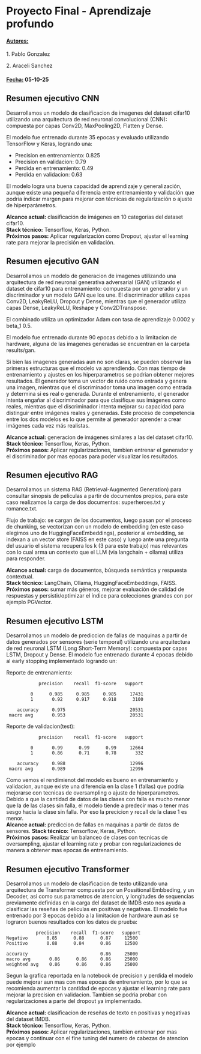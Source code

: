 <h1>Proyecto Final - Aprendizaje profundo</h1>  

<h4><u>Autores:</u></h4> 

   <p>1. Pablo Gonzalez </p> 
    <p>2. Araceli Sanchez</p>

<h4><u>Fecha:</u> 05-10-25</h4>  

<h2>Resumen ejecutivo CNN</h2>  

<p>Desarrollamos un modelo de clasificacion de imagenes del dataset cifar10 utilizando una arquitectura de red neuronal convolucional (CNN): compuesta por capas Conv2D, MaxPooling2D, Flatten y Dense.  

El modelo fue entrenado durante 35 epocas y evaluado utilizando TensorFlow y Keras, logrando una:  
- Precision en entrenamiento: 0.825  
- Precision en validacion: 0.79  
- Perdida en entrenamiento: 0.49  
- Perdida en validacion: 0.63  

El modelo logra una buena capacidad de aprendizaje y generalización, aunque existe una pequeña diferencia entre entrenamiento y validación que podría indicar margen para mejorar con técnicas de regularización o ajuste de hiperparámetros.  

**Alcance actual:** clasificación de imágenes en 10 categorías del dataset cifar10.  
**Stack técnico:** Tensorflow, Keras, Python.    
**Próximos pasos:** Aplicar regularización como Dropout, ajustar el learning rate para mejorar la precisión en validación.</p>  

<h2>Resumen ejecutivo GAN</h2>  

<p>Desarrollamos un modelo de generacion de imagenes utilizando una arquitectura de red neuronal generativa adversarial (GAN) utilizando el dataset de cifar10 para entrenamiento: compuesta por un generador y un discriminador y un modelo GAN que los une.  
El discriminador utiliza capas Conv2D, LeakyReLU, Dropout y Dense, mientras que el generador utiliza capas Dense, LeakyReLU, Reshape y Conv2DTranspose.

El combinado utiliza un optimizador Adam con tasa de aprendizaje 0.0002 y beta_1 0.5.  


El modelo fue entrenado durante 90 epocas debido a la limitacion de hardware, alguna de las imagenes generadas se encuentran en la carpeta results/gan.    

Si bien las imagenes generadas aun no son claras, se pueden observar las primeras estructuras que el modelo va aprendiendo. Con mas tiempo de entrenamiento y ajustes en los hiperparametros se podrian obtener mejores resultados. El generador toma un vector de ruido como entrada y genera una imagen, mientras que el discriminador toma una imagen como entrada y determina si es real o generada. Durante el entrenamiento, el generador intenta engañar al discriminador para que clasifique sus imágenes como reales, mientras que el discriminador intenta mejorar su capacidad para distinguir entre imágenes reales y generadas. Este proceso de competencia entre los dos modelos es lo que permite al generador aprender a crear imágenes cada vez más realistas.  

**Alcance actual:** generacion de imágenes similares a las del dataset cifar10.  
**Stack técnico:** Tensorflow, Keras, Python.    
**Próximos pasos:** Aplicar regularizaciones, tambien entrenar el generador y el discriminador por mas epocas para poder visualizar los resultados.</p> 

<h2>Resumen ejecutivo RAG</h2>  

<p>Desarrollamos un sistema RAG (Retrieval-Augmented Generation) para consultar sinopsis de películas a partir de documentos propios, para este caso realizamos la carga de dos documentos: superheroes.txt y romance.txt.

Flujo de trabajo: se cargan de los documentos, luego pasan por el proceso de chunking, se vectorizan con un modelo de embedding (en este caso elegimos uno de HuggingFaceEmbeddings), posterior al embedding, se indexan a un vector store (FAISS en este caso) y luego ante una pregunta del usuario el sistema recupera los k (3 para este trabajo) mas relevantes con lo cual arma un contexto que el LLM (via langchain + ollama) utiliza para responder.

**Alcance actual:** carga de documentos, búsqueda semántica y respuesta contextual.  
**Stack técnico:** LangChain, Ollama, HuggingFaceEmbeddings, FAISS.  
**Próximos pasos:** sumar más géneros, mejorar evaluación de calidad de respuestas y persistir/optimizar el índice para colecciones grandes con por ejemplo PGVector.</p>

<h2>Resumen ejecutivo LSTM</h2>  

<p>Desarrollamos un modelo de prediccion de fallas de maquinas a partir de datos generados por sensores (serie temporal) utilizando una arquitectura de red neuronal LSTM (Long Short-Term Memory): compuesta por capas LSTM, Dropout y Dense.  
El modelo fue entrenado durante 4 epocas debido al early stopping implementado logrando un:

Reporte de entrenamiento:

                precision    recall  f1-score   support

             0      0.985     0.985     0.985     17431
             1       0.92     0.917     0.918      3100
    
        accuracy     0.975                        20531
     macro avg       0.953                        20531  

Reporte de validacion(test):

                precision    recall  f1-score   support

             0       0.99      0.99      0.99     12664
             1       0.86      0.71      0.78       332
    
        accuracy     0.988                        12996
     macro avg       0.989                        12996


Como vemos el rendimienot del modelo es bueno en entrenamiento y validacion, aunque existe una diferencia en la clase 1 (fallas) que podria mejorarse con tecnicas de oversampling o ajuste de hiperparametros.  
Debido a que la cantidad de datos de las clases con falla es mucho menor que la de las clases sin falla, el modelo tiende a predecir mas o tener mas sesgo hacia la clase sin falla. Por eso la precicion y recall de la clase 1 es menor.  
**Alcance actual:** prediccion de fallas en maquinas a partir de datos de sensores.
**Stack técnico:** Tensorflow, Keras, Python.    
**Próximos pasos:** Realizar un balanceo de clases con tecnicas de oversampling, ajustar el learning rate y probar con regularizaciones de manera a obtener mas epocas de entrenamiento.
</p> 

<h2>Resumen ejecutivo Transformer</h2>  

<p>Desarrollamos un modelo de clasificacion de texto utilizando una arquitectura de Transformer compuesta por un Possitional Embbeding, y un Decoder, asi como sus parametros de atencion, y longitudes de sequencias previamente definidas en la carga del dataset de IMDB esto nos ayuda a clasificar las reseñas de peliculas en positivas y negativas.  
El modelo fue entrenado por 3 epocas debido a la limitacion de hardware aun asi se lograron buenos resultados con los datos de prueba:  


               precision    recall  f1-score   support
    Negativo       0.85      0.88      0.87     12500
    Positivo       0.88      0.84      0.86     12500

    accuracy                           0.86     25000
    macro avg       0.86      0.86     0.86     25000
    weighted avg    0.86      0.86     0.86     25000

Segun la grafica reportada en la notebook de precision y perdida el modelo puede mejorar aun mas con mas epocas de entrenamiento, por lo que se recomienda aumentar la cantidad de epocas y ajustar el learning rate para mejorar la precision en validacion. Tambien se podria probar con regularizaciones a parte del dropout ya implementado.  

**Alcance actual:** clasificacion de reseñas de texto en positivas y negativas del dataset IMDB.    
**Stack técnico:** Tensorflow, Keras, Python.    
**Próximos pasos:** Aplicar regularizaciones, tambien entrenar por mas epocas y continuar con el fine tuning del numero de cabezas de atencion por ejemplo </p> 